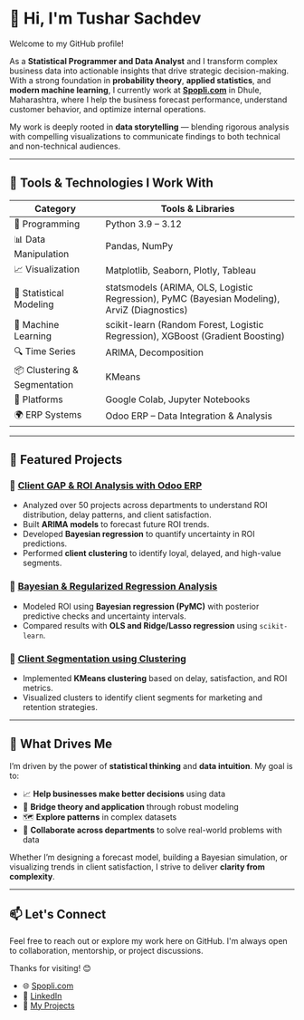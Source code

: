 # 👋 Hi, I'm Tushar Sachdev

Welcome to my GitHub profile!

As a **Statistical Programmer and Data Analyst** and I transform complex business data into actionable insights that drive strategic decision-making. With a strong foundation in **probability theory**, **applied statistics**, and **modern machine learning**, I currently work at **[Spopli.com](https://spopli.com)** in Dhule, Maharashtra, where I help the business forecast performance, understand customer behavior, and optimize internal operations.

My work is deeply rooted in **data storytelling** — blending rigorous analysis with compelling visualizations to communicate findings to both technical and non-technical audiences.


---


## 🔧 Tools & Technologies I Work With

| Category                | Tools & Libraries |
|-------------------------|------------------|
| 🐍 Programming          | Python 3.9 – 3.12 |
| 📊 Data Manipulation    | Pandas, NumPy |
| 📈 Visualization        | Matplotlib, Seaborn, Plotly, Tableau |
| 📐 Statistical Modeling | statsmodels (ARIMA, OLS, Logistic Regression), PyMC (Bayesian Modeling), ArviZ (Diagnostics)|
| 🤖 Machine Learning     | scikit-learn (Random Forest, Logistic Regression), XGBoost (Gradient Boosting) |
| 🔍 Time Series          | ARIMA, Decomposition |
| 📦 Clustering & Segmentation | KMeans |
| 📁 Platforms            | Google Colab, Jupyter Notebooks |
| 🌍 ERP Systems          | Odoo ERP – Data Integration & Analysis |

---

## 📌 Featured Projects

### 🔹 [Client GAP & ROI Analysis with Odoo ERP](https://github.com/your-repo)
- Analyzed over 50 projects across departments to understand ROI distribution, delay patterns, and client satisfaction.
- Built **ARIMA models** to forecast future ROI trends.
- Developed **Bayesian regression** to quantify uncertainty in ROI predictions.
- Performed **client clustering** to identify loyal, delayed, and high-value segments.

### 🔹 [Bayesian & Regularized Regression Analysis](https://github.com/your-repo)
- Modeled ROI using **Bayesian regression (PyMC)** with posterior predictive checks and uncertainty intervals.
- Compared results with **OLS and Ridge/Lasso regression** using `scikit-learn`.

### 🔹 [Client Segmentation using Clustering](https://github.com/your-repo)
- Implemented **KMeans clustering** based on delay, satisfaction, and ROI metrics.
- Visualized clusters to identify client segments for marketing and retention strategies.

---

## 🎯 What Drives Me

I’m driven by the power of **statistical thinking** and **data intuition**. My goal is to:

- 📈 **Help businesses make better decisions** using data
- 🧪 **Bridge theory and application** through robust modeling
- 🗺️ **Explore patterns** in complex datasets
- 🤝 **Collaborate across departments** to solve real-world problems with data

Whether I’m designing a forecast model, building a Bayesian simulation, or visualizing trends in client satisfaction, I strive to deliver **clarity from complexity**.

---

## 📫 Let's Connect

Feel free to reach out or explore my work here on GitHub. I'm always open to collaboration, mentorship, or project discussions.

Thanks for visiting! 😊  

- 🌐 [Spopli.com](https://spopli.com)
- 💼 [LinkedIn](https://www.linkedin.com/in/tusharsachdev/)
- 🧠 [My Projects](https://github.com/TusharSachdev)


